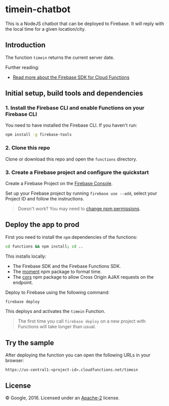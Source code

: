 # timein-chatbot

This is a NodeJS chatbot that can be deployed to Firebase. It will reply with the local time for a given location/city.


## Introduction

The function `timein` returns the current server date.

Further reading:

 - [Read more about the Firebase SDK for Cloud Functions](https://firebase.google.com/docs/functions)


## Initial setup, build tools and dependencies

### 1. Install the Firebase CLI and enable Functions on your Firebase CLI

You need to have installed the Firebase CLI. If you haven't run:

```bash
npm install -g firebase-tools
```

### 2. Clone this repo

Clone or download this repo and open the `functions` directory.

### 3. Create a Firebase project and configure the quickstart

Create a Firebase Project on the [Firebase Console](https://console.firebase.google.com).

Set up your Firebase project by running `firebase use --add`, select your Project ID and follow the instructions.

> Doesn't work? You may need to [change npm permissions](https://docs.npmjs.com/getting-started/fixing-npm-permissions).

## Deploy the app to prod

First you need to install the `npm` dependencies of the functions:

```bash
cd functions && npm install; cd ..
```

This installs locally:
 - The Firebase SDK and the Firebase Functions SDK.
 - The [moment](https://www.npmjs.com/package/moment) npm package to format time.
 - The [cors](https://www.npmjs.com/package/cors) npm package to allow Cross Origin AJAX requests on the endpoint.

Deploy to Firebase using the following command:

```bash
firebase deploy
```

This deploys and activates the `timein` Function.

> The first time you call `firebase deploy` on a new project with Functions will take longer than usual.


## Try the sample

After deploying the function you can open the following URLs in your browser:

```
https://us-central1-<project-id>.cloudfunctions.net/timein
```

## License

© Google, 2016. Licensed under an [Apache-2](../../LICENSE) license.
